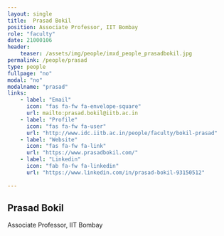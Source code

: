 ```yaml
---
layout: single
title:  Prasad Bokil
position: Associate Professor, IIT Bombay
role: "faculty"
date: 21000106
header:
    teaser: /assets/img/people/imxd_people_prasadbokil.jpg
permalink: /people/prasad
type: people
fullpage: "no"
modal: "no"
modalname: "prasad"
links:
    - label: "Email"
      icon: "fas fa-fw fa-envelope-square"
      url: mailto:prasad.bokil@iitb.ac.in
    - label: "Profile"
      icon: "fas fa-fw fa-user"
      url: "http://www.idc.iitb.ac.in/people/faculty/bokil-prasad"
    - label: "Website"
      icon: "fas fa-fw fa-link"
      url: "https://www.prasadbokil.com/"
    - label: "Linkedin"
      icon: "fab fa-fw fa-linkedin"
      url: "https://www.linkedin.com/in/prasad-bokil-93150512"
      
---
```


## Prasad Bokil
Associate Professor, IIT Bombay


